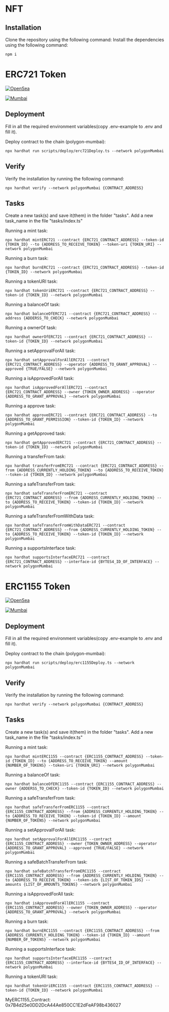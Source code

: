 # NFT

## Installation

Clone the repository using the following command:
Install the dependencies using the following command:
```shell
npm i
```

# ERC721 Token

[![OpenSea](https://img.shields.io/badge/check_the_NFT_in_OpenSea-f2f3f4?style=flat&logo=opensea)](https://testnets.opensea.io/collection/myerc721-39)

[![Mumbai](https://img.shields.io/badge/check_the_contract_in_mumbai.polygonscan-9966cc?style=flat&logo=ethereum)](https://mumbai.polygonscan.com/address/0x71c4a39fBc494E27d969A62d36e95373B6317B0d)

## Deployment

Fill in all the required environment variables(copy .env-example to .env and fill it). 

Deploy contract to the chain (polygon-mumbai):
```shell
npx hardhat run scripts/deploy/erc721Deploy.ts --network polygonMumbai
```

## Verify

Verify the installation by running the following command:
```shell
npx hardhat verify --network polygonMumbai {CONTRACT_ADDRESS}
```

## Tasks

Create a new task(s) and save it(them) in the folder "tasks". Add a new task_name in the file "tasks/index.ts"

Running a mint task:
```shell
npx hardhat mintERC721 --contract {ERC721_CONTRACT_ADDRESS} --token-id {TOKEN_ID} --to {ADDRESS_TO_RECEIVE_TOKEN} --token-uri {TOKEN_URI} --network polygonMumbai
```

Running a burn task:
```shell
npx hardhat burnERC721 --contract {ERC721_CONTRACT_ADDRESS} --token-id {TOKEN_ID} --network polygonMumbai
```

Running a tokenURI task:
```shell
npx hardhat tokenUriERC721 --contract {ERC721_CONTRACT_ADDRESS} --token-id {TOKEN_ID} --network polygonMumbai
```

Running a balanceOf task:
```shell
npx hardhat balanceOfERC721 --contract {ERC721_CONTRACT_ADDRESS} --address {ADDERSS_TO_CHECK} --network polygonMumbai
```

Running a ownerOf task:
```shell
npx hardhat ownerOfERC721 --contract {ERC721_CONTRACT_ADDRESS} --token-id {TOKEN_ID} --network polygonMumbai
```

Running a setApprovalForAll task:
```shell
npx hardhat setApprovalForAllERC721 --contract {ERC721_CONTRACT_ADDRESS} --operator {ADDRESS_TO_GRANT_APPROVAL} --approved {TRUE/FALSE} --network polygonMumbai
```

Running a isApprovedForAll task:
```shell
npx hardhat isApprovedForAllERC721 --contract {ERC721_CONTRACT_ADDRESS} --owner {TOKEN_OWNER_ADDRESS} --operator {ADDRESS_TO_GRANT_APPROVAL} --network polygonMumbai
```

Running a approve task:
```shell
npx hardhat approveERC721 --contract {ERC721_CONTRACT_ADDRESS} --to {ADDRESS_TO_GRANT_PERMISSION} --token-id {TOKEN_ID} --network polygonMumbai
```

Running a getApproved task:
```shell
npx hardhat getApprovedERC721 --contract {ERC721_CONTRACT_ADDRESS} --token-id {TOKEN_ID} --network polygonMumbai
```

Running a transferFrom task:
```shell
npx hardhat transferFromERC721 --contract {ERC721_CONTRACT_ADDRESS} --from {ADDRESS_CURRENTLY_HOLDING_TOKEN} --to {ADDRESS_TO_RECEIVE_TOKEN} --token-id {TOKEN_ID} --network polygonMumbai
```

Running a safeTransferFrom task:
```shell
npx hardhat safeTransferFromERC721 --contract {ERC721_CONTRACT_ADDRESS} --from {ADDRESS_CURRENTLY_HOLDING_TOKEN} --to {ADDRESS_TO_RECEIVE_TOKEN} --token-id {TOKEN_ID} --network polygonMumbai
```

Running a safeTransferFromWithData task:
```shell
npx hardhat safeTransferFromWithDataERC721 --contract {ERC721_CONTRACT_ADDRESS} --from {ADDRESS_CURRENTLY_HOLDING_TOKEN} --to {ADDRESS_TO_RECEIVE_TOKEN} --token-id {TOKEN_ID} --network polygonMumbai
```

Running a supportsInterface task:
```shell
npx hardhat supportsInterfaceERC721 --contract {ERC721_CONTRACT_ADDRESS} --interface-id {BYTES4_ID_OF_INTERFACE} --network polygonMumbai
```

# ERC1155 Token

[![OpenSea](https://img.shields.io/badge/check_the_NFT_in_OpenSea-f2f3f4?style=flat&logo=opensea)](https://testnets.opensea.io/collection/unidentified-contract-23ca945e-beb3-4eed-a577-82b3)

[![Mumbai](https://img.shields.io/badge/check_the_contract_in_mumbai.polygonscan-9966cc?style=flat&logo=ethereum)](https://mumbai.polygonscan.com/address/0x7B4d25e0DD2DcA44Ae850CC1E2dFeAF98b436027)

## Deployment

Fill in all the required environment variables(copy .env-example to .env and fill it). 

Deploy contract to the chain (polygon-mumbai):
```shell
npx hardhat run scripts/deploy/erc1155Deploy.ts --network polygonMumbai
```

## Verify

Verify the installation by running the following command:
```shell
npx hardhat verify --network polygonMumbai {CONTRACT_ADDRESS}
```

## Tasks

Create a new task(s) and save it(them) in the folder "tasks". Add a new task_name in the file "tasks/index.ts"

Running a mint task:
```shell
npx hardhat mintERC1155 --contract {ERC1155_CONTRACT_ADDRESS} --token-id {TOKEN_ID} --to {ADDRESS_TO_RECEIVE_TOKEN} --amount {NUMBER_OF_TOKENS} --token-uri {TOKEN_URI} --network polygonMumbai
```

Running a balanceOf task:
```shell
npx hardhat balanceOfERC1155 --contract {ERC1155_CONTRACT_ADDRESS} --owner {ADDERSS_TO_CHECK} --token-id {TOKEN_ID} --network polygonMumbai
```

Running a safeTransferFrom task:
```shell
npx hardhat safeTransferFromERC1155 --contract {ERC1155_CONTRACT_ADDRESS} --from {ADDRESS_CURRENTLY_HOLDING_TOKEN} --to {ADDRESS_TO_RECEIVE_TOKEN} --token-id {TOKEN_ID} --amount {NUMBER_OF_TOKENS} --network polygonMumbai
```

Running a setApprovalForAll task:
```shell
npx hardhat setApprovalForAllERC1155 --contract {ERC1155_CONTRACT_ADDRESS} --owner {TOKEN_OWNER_ADDRESS} --operator {ADDRESS_TO_GRANT_APPROVAL} --approved {TRUE/FALSE} --network polygonMumbai
```

Running a safeBatchTransferFrom task:
```shell
npx hardhat safeBatchTransferFromERC1155 --contract {ERC1155_CONTRACT_ADDRESS} --from {ADDRESS_CURRENTLY_HOLDING_TOKEN} --to {ADDRESS_TO_RECEIVE_TOKEN} --token-ids {LIST_OF_TOKEN_IDS} --amounts {LIST_OF_AMOUNTS_TOKENS} --network polygonMumbai
```

Running a isApprovedForAll task:
```shell
npx hardhat isApprovedForAllERC1155 --contract {ERC1155_CONTRACT_ADDRESS} --owner {TOKEN_OWNER_ADDRESS} --operator {ADDRESS_TO_GRANT_APPROVAL} --network polygonMumbai
```

Running a burn task:
```shell
npx hardhat burnERC1155 --contract {ERC1155_CONTRACT_ADDRESS} --from {ADDRESS_CURRENTLY_HOLDING_TOKEN} --token-id {TOKEN_ID} --amount {NUMBER_OF_TOKENS} --network polygonMumbai
```

Running a supportsInterface task:
```shell
npx hardhat supportsInterfaceERC1155 --contract {ERC1155_CONTRACT_ADDRESS} --interface-id {BYTES4_ID_OF_INTERFACE} --network polygonMumbai
```

Running a tokenURI task:
```shell
npx hardhat tokenUriERC1155 --contract {ERC1155_CONTRACT_ADDRESS} --token-id {TOKEN_ID} --network polygonMumbai
```

MyERC1155_Contract: 0x7B4d25e0DD2DcA44Ae850CC1E2dFeAF98b436027